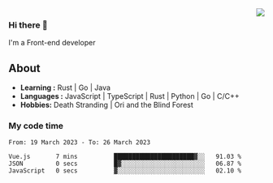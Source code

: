 <img align='right' src="https://github-readme-stats.vercel.app/api?username=strugglebak&show_icons=true">

### Hi there 👋

I'm a Front-end developer

## About

-  **Learning :** Rust | Go | Java
-  **Languages :** JavaScript | TypeScript | Rust | Python | Go | C/C++
-  **Hobbies:** Death Stranding | Ori and the Blind Forest

### My code time

<!--START_SECTION:waka-->

```text
From: 19 March 2023 - To: 26 March 2023

Vue.js       7 mins          ██████████████████████▓░░   91.03 %
JSON         0 secs          █▓░░░░░░░░░░░░░░░░░░░░░░░   06.87 %
JavaScript   0 secs          ▓░░░░░░░░░░░░░░░░░░░░░░░░   02.10 %
```

<!--END_SECTION:waka-->
